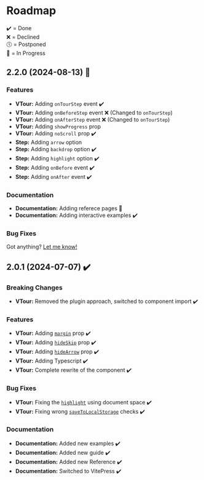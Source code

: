 # Roadmap
✔️ = Done    
❌ = Declined   
🕔 = Postponed    
🚧 = In Progress

## 2.2.0 (2024-08-13) 🚧

### Features

* **VTour:** Adding `onTourStep` event ✔️
* **VTour:** Adding `onBeforeStep` event ❌ (Changed to `onTourStep`)
* **VTour:** Adding `onAfterStep` event ❌ (Changed to `onTourStep`)
* **VTour:** Adding `showProgress` prop
* **VTour:** Adding `noScroll` prop ✔️
* **Step:** Adding `arrow️` option
* **Step:** Adding `backdrop` option ✔️
* **Step:** Adding `highlight` option ✔️
* **Step:** Adding `onBefore` event ✔️
* **Step:** Adding `onAfter` event ✔️

### Documentation

* **Documentation:** Adding referece pages 🚧
* **Documentation:** Adding interactive examples ✔️

### Bug Fixes

Got anything? [Let me know!](https://github.com/GlobalHive/vuejs-tour/issues)

## 2.0.1 (2024-07-07) ✔️

### Breaking Changes

* **VTour:** Removed the plugin approach, switched to component import ✔️

### Features

* **VTour:** Adding [`margin`](./tour-margin) prop ✔️
* **VTour:** Adding [`hideSkip`](./skipping-a-tour) prop ✔️
* **VTour:** Adding [`hideArrow`](./hiding-the-arrow) prop ✔️
* **VTour:** Adding Typescript ✔️
* **VTour:** Complete rewrite of the component ✔️

### Bug Fixes

* **VTour:** Fixing the [`highlight`](./highlight-target) using document space ✔️
* **VTour:** Fixing wrong [`saveToLocalStorage`](./saving-progress) checks ✔️

### Documentation

* **Documentation:** Added new examples ✔️
* **Documentation:** Added new guide ✔️
* **Documentation:** Added new Reference ✔️
* **Documentation:** Switched to VitePress ✔️